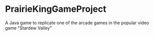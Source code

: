 # PrairieKingGameProject
A Java game to replicate one of the arcade games in the popular video game "Stardew Valley"
